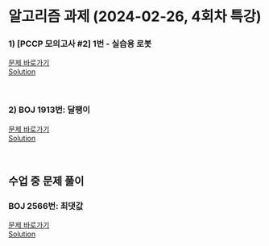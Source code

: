 # 알고리즘 과제 (2024-02-26, 4회차 특강)
### 1) [PCCP 모의고사 #2] 1번 - 실습용 로봇
[문제 바로가기](https://school.programmers.co.kr/learn/courses/20848/lessons/255904?language=java) <br>
[Solution](https://github.com/Eumnya415/Algorism/blob/main/2024-02-28/PCCP_01.java)

<br>

### 2) BOJ 1913번: 달팽이
[문제 바로가기](https://www.acmicpc.net/problem/1913)<br>
[Solution]()

<br>


## 수업 중 문제 풀이
### BOJ 2566번: 최댓값
[문제 바로가기](https://www.acmicpc.net/problem/2566)<br>
[Solution]()
